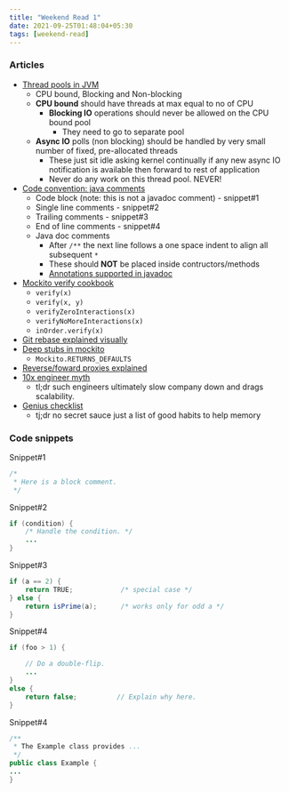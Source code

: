 ```yaml
---
title: "Weekend Read 1"
date: 2021-09-25T01:48:04+05:30
tags: [weekend-read]
---
```


### Articles
* [Thread pools in JVM](https://gist.github.com/djspiewak/46b543800958cf61af6efa8e072bfd5c)
    * CPU bound, Blocking and Non-blocking
    * **CPU bound** should have threads at max equal to no of CPU
        * **Blocking IO** operations should never be allowed on the CPU bound pool
            * They need to go to separate pool
    * **Async IO** polls (non blocking) should be handled by very small number of fixed, pre-allocated threads
        * These just sit idle asking kernel continually if any new async IO notification is available then forward to rest of application
        * Never do any work on this thread pool. NEVER!
* [Code convention: java comments](https://www.oracle.com/java/technologies/javase/codeconventions-comments.html)
    * Code block (note: this is not a javadoc comment) - snippet#1
    * Single line comments - snippet#2
    * Trailing comments - snippet#3
    * End of line comments - snippet#4
    * Java doc comments
        * After `/**` the next line follows a one space indent to align all subsequent `*`
        * These should **NOT** be placed inside contructors/methods
        * [Annotations supported in javadoc](https://docs.oracle.com/javase/8/docs/technotes/tools/windows/javadoc.html)
* [Mockito verify cookbook](https://www.baeldung.com/mockito-verify)
    * `verify(x)`
    * `verify(x, y)`
    * `verifyZeroInteractions(x)`
    * `verifyNoMoreInteractions(x)`
    * `inOrder.verify(x)`
* [Git rebase explained visually](https://dev.to/joemsak/git-rebase-explained-and-eventually-illustrated-5hlb)
* [Deep stubs in mockito](https://www.javadoc.io/doc/org.mockito/mockito-core/2.2.9/org/mockito/Mockito.html#RETURNS_DEEP_STUBS)
    * `Mockito.RETURNS_DEFAULTS`
* [Reverse/foward proxies explained](https://www.haskellforall.com/2021/09/forward-and-reverse-proxies-explained.html)
* [10x engineer myth](https://www.swarmia.com/blog/busting-the-10x-software-engineer-myth)
    * tl;dr such engineers ultimately slow company down and drags scalability.
* [Genius checklist](https://supermemo.guru/wiki/Genius_checklist)
    * tj;dr no secret sauce just a list of good habits to help memory

### Code snippets
Snippet#1
```java
/*
 * Here is a block comment.
 */
```

Snippet#2
```java
if (condition) {
    /* Handle the condition. */
    ...
}
```

Snippet#3
```java
if (a == 2) {
    return TRUE;            /* special case */
} else {
    return isPrime(a);      /* works only for odd a */
}
```

Snippet#4
```java
if (foo > 1) {

    // Do a double-flip.
    ...
}
else {
    return false;          // Explain why here.
}
```

Snippet#4
```java
/**
 * The Example class provides ...
 */
public class Example {
...
}
```
